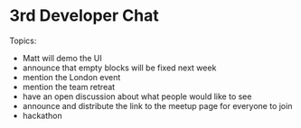 # 3rd Developer Chat

Topics:
- Matt will demo the UI
- announce that empty blocks will be fixed next week
- mention the London event
- mention the team retreat
- have an open discussion about what people would like to see
- announce and distribute the link to the meetup page for everyone to join
- hackathon
